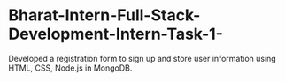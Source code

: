 # Bharat-Intern-Full-Stack-Development-Intern-Task-1-
Developed a registration form to sign up and store user information using HTML, CSS, Node.js in MongoDB.
